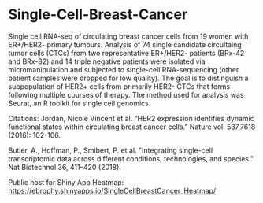 # Single-Cell-Breast-Cancer

Single cell RNA-seq of circulating breast cancer cells from 19 women with 
ER+/HER2- primary tumours. Analysis of 74 single candidate circultaing tumor 
cells (CTCs) from two representative ER+/HER2- patients (BRx-42 and BRx-82) 
and 14 triple negative patients were isolated via micromanipulation and 
subjected to single-cell RNA-sequencing (other patient samples were dropped 
for low quality). The goal is to distinguish a subpopulation of HER2+ cells from 
primarily HER2- CTCs that forms following multiple courses of therapy. 
The method used for analysis was Seurat, an R toolkit for single cell genomics.

Citations:
Jordan, Nicole Vincent et al. “HER2 expression identifies dynamic functional states within circulating breast cancer cells.” Nature vol. 537,7618 (2016): 102-106. 

Butler, A., Hoffman, P., Smibert, P. et al. "Integrating single-cell transcriptomic data across different conditions, technologies, and species." Nat Biotechnol 36, 411–420 (2018).



Public host for Shiny App Heatmap: 
https://ebrophy.shinyapps.io/SingleCellBreastCancer_Heatmap/
